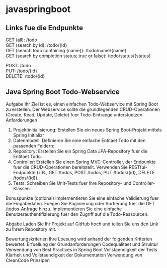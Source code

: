 # javaspringboot
## Links fue die Endpunkte
GET (all): /todo <br>
GET (search by id): /todo/{id} <br>
GET (search todo containing {name}): /todo/name/{name} <br>
GET (search by completion status; true or false): /todo/status/{status} <br>

POST: /todo <br>
PUT: /todo/{id} <br>
DELETE: /todo/{id} <br>

## Java Spring Boot Todo-Webservice
Aufgabe
Ihr Ziel ist es, einen einfachen Todo-Webservice mit Spring Boot zu erstellen. Der Webservice sollte die grundlegenden CRUD-Operationen (Create, Read, Update, Delete) fuer Todo-Eintraege unterstuetzen.
Anforderungen
1.	Projektinitialisierung:
    Erstellen Sie ein neues Spring Boot-Projekt mittels Spring Initializr 
2.	Datenmodell:
    Definieren Sie eine einfache Entitaet Todo mit den passenden Feldern:
3.	Repository:
    Erstellen Sie ein Spring Data JPA-Repository fuer die Entitaet Todo.
4.	Controller:
    Erstellen Sie einen Spring MVC-Controller, der Endpunkte fuer die CRUD-Operationen bereitstellt.
    Verwenden Sie RESTful-Endpunkte (z.B., GET /todos, POST /todos, PUT /todos/{id}, DELETE /todos/{id}).
5.	Tests:
    Schreiben Sie Unit-Tests fuer Ihre Repository- und Controller-Klassen.

Bonuspunkte (optional)
    Implementieren Sie eine einfache Validierung fuer die Eingabedaten.
    Fuegen Sie Paginierung oder Sortierung fuer die GET /todos-Anfrage hinzu.
    Implementieren Sie eine einfache Benutzerauthentifizierung fuer den Zugriff auf die Todo-Ressourcen.

Abgabe
    Laden Sie Ihr Projekt auf GitHub hoch und teilen Sie uns den Link zu Ihrem Repository mit.

Bewertungskriterien
Ihre Loesung wird anhand der folgenden Kriterien bewertet:
    Erfuellung der Grundanforderungen
    Codequalitaet und Struktur
    Verwendung von Best Practices in Spring Boot
    Vollstaendigkeit der Tests
    Klarheit und Vollstaendigkeit der Dokumentation
    Verwendung von CleanCode Prinzipen
